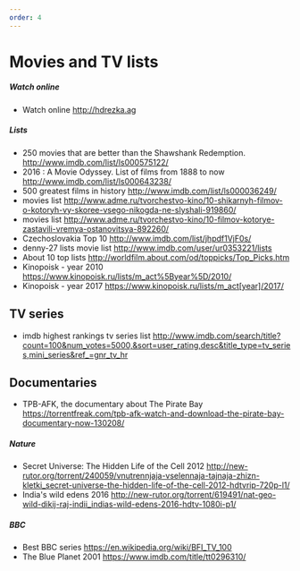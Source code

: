 ```yaml
---
order: 4
---
```


# Movies and TV lists


##### Watch online
* Watch online                http://hdrezka.ag

##### Lists
* 250 movies that are better than the Shawshank Redemption.   http://www.imdb.com/list/ls000575122/ 
* 2016 : A Movie Odyssey. List of films from 1888 to now          http://www.imdb.com/list/ls000643238/ 
* 500 greatest films in history                               http://www.imdb.com/list/ls000036249/ 
* movies list                                         http://www.adme.ru/tvorchestvo-kino/10-shikarnyh-filmov-o-kotoryh-vy-skoree-vsego-nikogda-ne-slyshali-919860/
* movies list                                         http://www.adme.ru/tvorchestvo-kino/10-filmov-kotorye-zastavili-vremya-ostanovitsya-892260/
* Czechoslovakia Top 10                                   http://www.imdb.com/list/jhpdf1VjF0s/
* denny-27 lists movie list                                   http://www.imdb.com/user/ur0353221/lists
* About 10 top lists                                      http://worldfilm.about.com/od/toppicks/Top_Picks.htm
* Kinopoisk - year 2010                                   https://www.kinopoisk.ru/lists/m_act%5Byear%5D/2010/
* Kinopoisk - year 2017                                   https://www.kinopoisk.ru/lists/m_act[year]/2017/


## TV series

* imdb highest rankings tv series list    http://www.imdb.com/search/title?count=100&num_votes=5000,&sort=user_rating,desc&title_type=tv_series,mini_series&ref_=gnr_tv_hr


## Documentaries

* TPB-AFK, the documentary about The Pirate Bay       https://torrentfreak.com/tpb-afk-watch-and-download-the-pirate-bay-documentary-now-130208/


##### Nature
* Secret Universe: The Hidden Life of the Cell    2012    http://new-rutor.org/torrent/240059/vnutrennjaja-vselennaja-tajnaja-zhizn-kletki_secret-universe-the-hidden-life-of-the-cell-2012-hdtvrip-720p-l1/
* India's wild edens                      2016    http://new-rutor.org/torrent/619491/nat-geo-wild-dikij-raj-indii_indias-wild-edens-2016-hdtv-1080i-p1/


##### BBC
* Best BBC series                     https://en.wikipedia.org/wiki/BFI_TV_100
* The Blue Planet                     2001    https://www.imdb.com/title/tt0296310/



